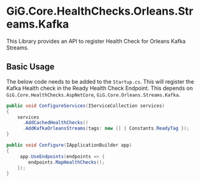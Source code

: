 # GiG.Core.HealthChecks.Orleans.Streams.Kafka

This Library provides an API to register Health Check for Orleans Kafka Streams.

## Basic Usage

The below code needs to be added to the `Startup.cs`. This will register the Kafka Health check in the Ready Health Check Endpoint. This depends on `GiG.Core.HealthChecks.AspNetCore`, `GiG.Core.Orleans.Streams.Kafka`.

```csharp
public void ConfigureServices(IServiceCollection services)
{
    services
      .AddCachedHealthChecks()
      .AddKafkaOrleansStreams(tags: new [] { Constants.ReadyTag });
}

public void Configure(IApplicationBuilder app)
{           
	 app.UseEndpoints(endpoints => { 
        endpoints.MapHealthChecks();
    });       
}
```